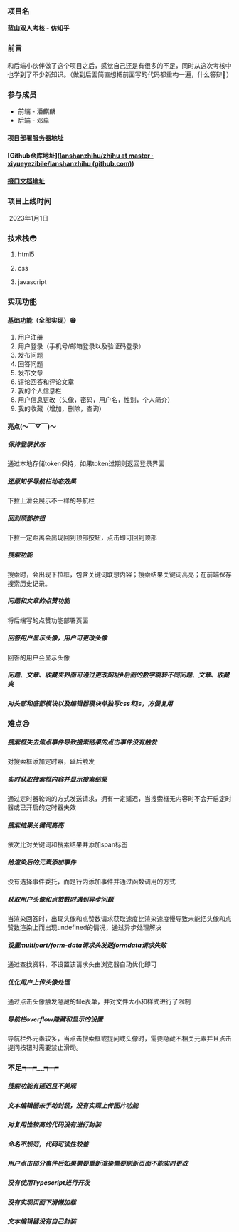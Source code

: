 ### 项目名

**蓝山双人考核 - 仿知乎**

### 前言

​	和后端小伙伴做了这个项目之后，感觉自己还是有很多的不足，同时从这次考核中也学到了不少新知识。（做到后面简直想把前面写的代码都重构一遍，什么答辩💩）

### 参与成员

- 前端 - 潘麒麟
- 后端 - 邓卓

#### [	项目部署服务器地址](http://zhihu.madeindz.work/)

#### 		[Github仓库地址]([lanshanzhihu/zhihu at master · xiyueyezibile/lanshanzhihu (github.com)](https://github.com/xiyueyezibile/lanshanzhihu/tree/master/zhihu))

#### 	[接口文档地址](https://console-docs.apipost.cn/preview/648a7969b340d643/bd974949c5b66514)

### 项目上线时间

​	2023年1月1日

### 技术栈😳

1. html5

2. css

3. javascript


### 实现功能

#### 	基础功能（全部实现）😁

1. 用户注册
2. 用户登录（手机号/邮箱登录以及验证码登录）
3. 发布问题
4. 回答问题
5. 发布文章
6. 评论回答和评论文章
7. 我的个人信息栏
8. 用户信息更改（头像，密码，用户名，性别，个人简介）
9. 我的收藏（增加，删除，查询）

#### 亮点(～￣▽￣)～

##### 保持登录状态

通过本地存储token保持，如果token过期则返回登录界面

##### 还原知乎导航栏动态效果

下拉上滑会展示不一样的导航栏

##### 回到顶部按钮

下拉一定距离会出现回到顶部按钮，点击即可回到顶部

##### 搜索功能

搜索时，会出现下拉框，包含关键词联想内容；搜索结果关键词高亮；在前端保存搜索历史记录。

##### 问题和文章的点赞功能

将后端写的点赞功能部署页面

##### 回答用户显示头像，用户可更改头像

回答的用户会显示头像

##### 问题、文章、收藏夹界面可通过更改网址#后面的数字跳转不同问题、文章、收藏夹

##### 对头部和底部模块以及编辑器模块单独写css和js，方便复用

### 难点😣

##### 搜索框失去焦点事件导致搜索结果的点击事件没有触发

对搜索框添加定时器，延后触发

##### 实时获取搜索框内容并显示搜索结果

通过定时器轮询的方式发送请求，拥有一定延迟，当搜索框无内容时不会开启定时器或已开启的定时器失效

##### 搜索结果关键词高亮

依次比对关键词和搜索结果并添加span标签

##### 给渲染后的元素添加事件

没有选择事件委托，而是行内添加事件并通过函数调用的方式

##### 获取用户头像和点赞数时遇到异步问题

当渲染回答时，出现头像和点赞数请求获取速度比渲染速度慢导致未能把头像和点赞数渲染上而出现undefined的情况，通过异步处理解决

##### 设置multipart/form-data请求头发送formdata请求失败

通过查找资料，不设置该请求头由浏览器自动优化即可

##### 优化用户上传头像处理

通过点击头像触发隐藏的file表单，并对文件大小和样式进行了限制

##### 导航栏overflow隐藏和显示的设置

导航栏外元素较多，当点击搜索框或提问或头像时，需要隐藏不相关元素并且点击提问按钮时需要禁止滑动。

### 不足┭┮﹏┭┮

##### 搜索功能有延迟且不美观

##### 文本编辑器未手动封装，没有实现上传图片功能

##### 对复用性较高的代码没有进行封装

##### 命名不规范，代码可读性较差

##### 用户点击部分事件后如果需要重新渲染需要刷新页面不能实时更改

##### 没有使用Typescript进行开发

##### 没有实现页面下滑懒加载

##### 文本编辑器没有自己封装


